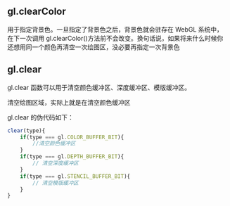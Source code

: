 ## gl.clearColor

用于指定背景色。一旦指定了背景色之后，背景色就会驻存在 WebGL 系统中，在下一次调用 gl.clearColor()方法前不会改变。换句话说，如果将来什么时候你还想用同一个颜色再清空一次绘图区，没必要再指定一次背景色

## gl.clear

gl.clear 函数可以用于清空颜色缓冲区、深度缓冲区、模版缓冲区。

清空绘图区域，实际上就是在清空颜色缓冲区

gl.clear 的伪代码如下：

```js
clear(type){
    if(type === gl.COLOR_BUFFER_BIT){
        //清空颜色缓冲区
    }
    if(type === gl.DEPTH_BUFFER_BIT){
        // 清空深度缓冲区
    }
    if(type === gl.STENCIL_BUFFER_BIT){
        // 清空模版缓冲区
    }
}
```
